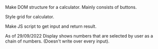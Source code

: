 Make DOM structure for a calculator.
Mainly consists of buttons.

Style grid for calculator.

Make JS script to get input and return result.

As of 29/09/2022
Display shows numbers that are selected by user as a chain of numbers. (Doesn't write over every input).